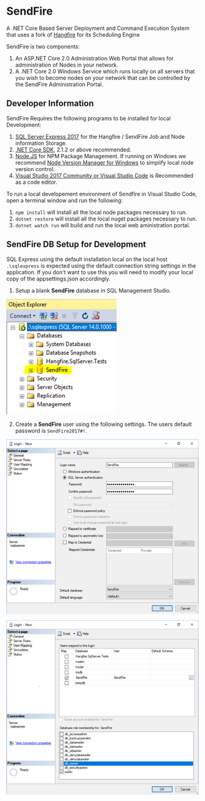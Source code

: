 # SendFire
A .NET Core Based Server Deployment and Command Execution System that uses a fork of [Hangfire](http://github.com/HangfireIO/Hangfire) for its Scheduling Engine

SendFire is two components:
1. An ASP.NET Core 2.0 Administration Web Portal that allows for administration of Nodes in your network.
2. A .NET Core 2.0 Windows Service which runs locally on all servers that you wish to become nodes on your network that can be controlled by the SendFire Administration Portal.

Developer Information
---------------------
SendFire Requires the following programs to be installed for local Development:
1. [SQL Server Express 2017](https://www.microsoft.com/en-us/sql-server/sql-server-editions-express) for the Hangfire / SendFire Job and Node information Storage.
2. [.NET Core SDK](https://www.microsoft.com/net/download/windows), 2.1.2 or above recommended.
3. [Node.JS](https://nodejs.org/en/) for NPM Package Management. If running on Windows we recommend [Node Version Manager for Windows](https://github.com/coreybutler/nvm-windows/releases) to simplify local node version control.
3. [Visual Studio 2017 Community or Visual Studio Code](https://www.visualstudio.com/) is Recommended as a code editor.

To run a local developement environment of Sendfire in Visual Studio Code, open a terminal window and run the following:
1. `npm install` will install all the local node packages necessary to run.
2. `dotnet restore` will install all the local nuget packages necessary to run.
3. `dotnet watch run` will build and run the local web aministration portal.

SendFire DB Setup for Development
---------------------------------
SQL Express using the default installation local on the local host `.\sqlexpress` is expected using the default connection string settings in the application. If you don't want to use this you will need to modify your local copy of the appsettings.json accordingly.

1. Setup a blank **SendFire** database in SQL Management Studio.

![SendFire DB in SQL Management Studio](./SendFire.Docs/images/1-CreateBlankSendFireDBSQLExpress.PNG)

2. Create a **SendFire** user using the following settings. The users default password is `SendFire2017#!`.

![SendFire User Settings](./SendFire.Docs/images/2-SetupSQLExpressUser.PNG)

![SendFire User DB Access](./SendFire.Docs/images/3-SetupSQLExpressDBAccess.PNG)


